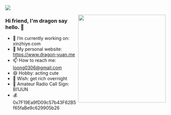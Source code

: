 [![](https://count.getloli.com/get/@dragon-yuan.github.readme)](https://count.getloli.com/)

<img src="https://media.giphy.com/media/SWoSkN6DxTszqIKEqv/giphy.gif" align="right" height="275"/>

### Hi friend, I'm dragon say hello. 👋


- 🔭 I’m currently working on: xinzhiye.com
- 👯 My personal website: https://www.dragon-yuan.me
- 📫 How to reach me: loong0306@gmail.com
- 😄 Hobby: acting cute
- 🤔 Wish: get rich overnight
- 📌 Amateur Radio Call Sign: BI1JUN
- 💰 0x7F19Ea9fD09c57b43F62B5f65faBe9c629905b26


